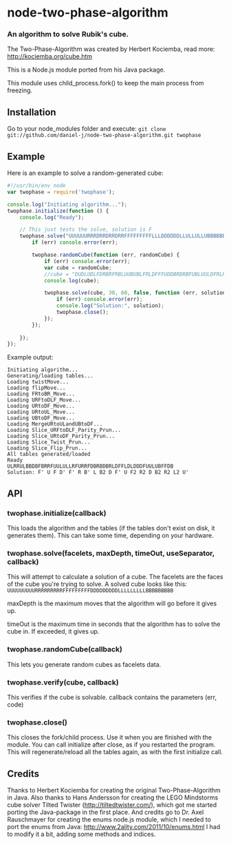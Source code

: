 
node-two-phase-algorithm
============

### An algorithm to solve Rubik's cube.

The Two-Phase-Algorithm was created by Herbert Kociemba, read more: http://kociemba.org/cube.htm

This is a Node.js module ported from his Java package.

This module uses child_process.fork() to keep the main process from freezing.

Installation
------------
Go to your node_modules folder and execute:
`git clone git://github.com/daniel-j/node-two-phase-algorithm.git twophase`

Example
-------
Here is an example to solve a random-generated cube:

``` javascript
#!/usr/bin/env node
var twophase = require('twophase');

console.log("Initiating algorithm...");
twophase.initialize(function () {
	console.log("Ready");

	// This just tests the solve, solution is F
	twophase.solve("UUUUUURRRDRRDRRDRRFFFFFFFFFLLLDDDDDDLLULLULLUBBBBBBBBB", 30, 60, false, function (err, solution) {
		if (err) console.error(err);

		twophase.randomCube(function (err, randomCube) {
			if (err) console.error(err);
			var cube = randomCube;
			//cube = "DUDLUDLFDRBRFRBLUUBUBLFRLDFFFUDDBRDRBFUBLUULDFRLRBLBRF";
			console.log(cube);

			twophase.solve(cube, 30, 60, false, function (err, solution) {
				if (err) console.error(err);
				console.log("Solution:", solution);
				twophase.close();
			});
		});
		
	});
});
```
Example output:
```
Initiating algorithm...
Generating/loading tables...
Loading twistMove...
Loading flipMove...
Loading FRtoBR_Move...
Loading URFtoDLF_Move...
Loading URtoDF_Move...
Loading URtoUL_Move...
Loading UBtoDF_Move...
Loading MergeURtoULandUBtoDF...
Loading Slice_URFtoDLF_Parity_Prun...
Loading Slice_URtoDF_Parity_Prun...
Loading Slice_Twist_Prun...
Loading Slice_Flip_Prun...
All tables generated/loaded
Ready
ULRRULBBDBFBRRFUULULLRFURRFDBRBDBRLDFFLDLDDDFUULUBFFDB
Solution: F' U F D' F' R B' L B2 D F' U F2 R2 D B2 R2 L2 U'
```

API
---
### twophase.initialize(callback)
This loads the algorithm and the tables (if the tables don't exist on disk, it generates them).
This can take some time, depending on your hardware.

### twophase.solve(facelets, maxDepth, timeOut, useSeparator, callback)
This will attempt to calculate a solution of a cube. The facelets are the faces of the cube you're trying to solve. A solved cube looks like this: `UUUUUUUUURRRRRRRRRFFFFFFFFFDDDDDDDDDLLLLLLLLLBBBBBBBBB`

maxDepth is the maximum moves that the algorithm will go before it gives up.

timeOut is the maximum time in seconds that the algorithm has to solve the cube in. If exceeded, it gives up.

### twophase.randomCube(callback)
This lets you generate random cubes as facelets data.

### twophase.verify(cube, callback)
This verifies if the cube is solvable.
callback contains the parameters (err, code)

### twophase.close()
This closes the fork/child process. Use it when you are finished with the module.
You can call initialize after close, as if you restarted the program.
This will regenerate/reload all the tables again, as with the first initialize call.


Credits
-------
Thanks to Herbert Kociemba for creating the original Two-Phase-Algorithm in Java. Also thanks to Hans Andersson for creating the LEGO Mindstorms cube solver Tilted Twister (http://tiltedtwister.com/), which got me started porting the Java-package in the first place.
And credits go to Dr. Axel Rauschmayer for creating the enums node.js module, which I needed to port the enums from Java: http://www.2ality.com/2011/10/enums.html
I had to modify it a bit, adding some methods and indices.